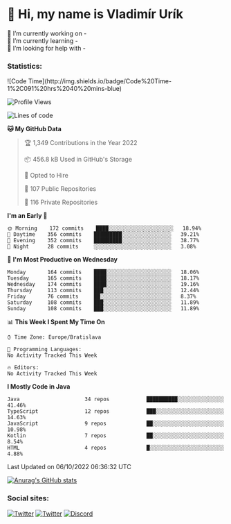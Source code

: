 <h1> 👋 Hi, my name is Vladimír Urík</h1>
<p>
 🔭 I’m currently working on -<br>
 🌱 I’m currently learning -<br>
 🤔 I’m looking for help with -<br>
</p>
<h3>Statistics:</h3>
<!--START_SECTION:waka-->
![Code Time](http://img.shields.io/badge/Code%20Time-1%2C091%20hrs%2040%20mins-blue)

![Profile Views](http://img.shields.io/badge/Profile%20Views-2-blue)

![Lines of code](https://img.shields.io/badge/From%20Hello%20World%20I%27ve%20Written-4%20Million%20lines%20of%20code-blue)

**🐱 My GitHub Data** 

> 🏆 1,349 Contributions in the Year 2022
 > 
> 📦 456.8 kB Used in GitHub's Storage 
 > 
> 💼 Opted to Hire
 > 
> 📜 107 Public Repositories 
 > 
> 🔑 116 Private Repositories  
 > 
**I'm an Early 🐤** 

```text
🌞 Morning    172 commits    ████░░░░░░░░░░░░░░░░░░░░░   18.94% 
🌆 Daytime    356 commits    █████████░░░░░░░░░░░░░░░░   39.21% 
🌃 Evening    352 commits    █████████░░░░░░░░░░░░░░░░   38.77% 
🌙 Night      28 commits     ░░░░░░░░░░░░░░░░░░░░░░░░░   3.08%

```
📅 **I'm Most Productive on Wednesday** 

```text
Monday       164 commits    ████░░░░░░░░░░░░░░░░░░░░░   18.06% 
Tuesday      165 commits    ████░░░░░░░░░░░░░░░░░░░░░   18.17% 
Wednesday    174 commits    ████░░░░░░░░░░░░░░░░░░░░░   19.16% 
Thursday     113 commits    ███░░░░░░░░░░░░░░░░░░░░░░   12.44% 
Friday       76 commits     ██░░░░░░░░░░░░░░░░░░░░░░░   8.37% 
Saturday     108 commits    ███░░░░░░░░░░░░░░░░░░░░░░   11.89% 
Sunday       108 commits    ███░░░░░░░░░░░░░░░░░░░░░░   11.89%

```


📊 **This Week I Spent My Time On** 

```text
⌚︎ Time Zone: Europe/Bratislava

💬 Programming Languages: 
No Activity Tracked This Week

🔥 Editors: 
No Activity Tracked This Week

```

**I Mostly Code in Java** 

```text
Java                     34 repos            ██████████░░░░░░░░░░░░░░░   41.46% 
TypeScript               12 repos            ███░░░░░░░░░░░░░░░░░░░░░░   14.63% 
JavaScript               9 repos             ██░░░░░░░░░░░░░░░░░░░░░░░   10.98% 
Kotlin                   7 repos             ██░░░░░░░░░░░░░░░░░░░░░░░   8.54% 
HTML                     4 repos             █░░░░░░░░░░░░░░░░░░░░░░░░   4.88%

```



 Last Updated on 06/10/2022 06:36:32 UTC
<!--END_SECTION:waka-->

[![Anurag's GitHub stats](https://github-readme-stats.vercel.app/api?username=vladimir-urik)](https://github.com/anuraghazra/github-readme-stats)

<h3>Social sites:</h3>
<p><a href="https://twitter.com/GGGEDR" target="_blank"><img alt="Twitter" src="https://img.shields.io/badge/twitter-%231DA1F2.svg?&style=for-the-badge&logo=twitter&logoColor=white" /></a> <a href="https://www.reddit.com/user/GGGEDR" target="_blank"><img alt="Twitter" src="https://img.shields.io/badge/reddit-%23FE6262.svg?&style=for-the-badge&logo=reddit&logoColor=white" /></a> <a href="https://discord.com/users/535708984959827978" target="_blank"><img alt="Discord" src="https://img.shields.io/badge/discord-%235865f2.svg?&style=for-the-badge&logo=discord&logoColor=white" />
</p>
